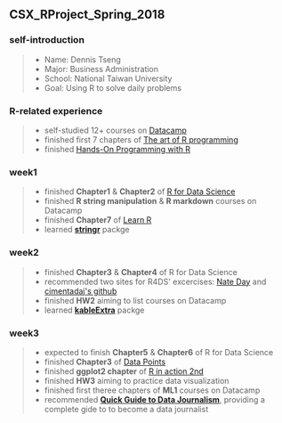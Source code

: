 ## CSX_RProject_Spring_2018
### self-introduction
> * Name: Dennis Tseng
> * Major: Business Administration
> * School: National Taiwan University
> * Goal: Using R to solve daily problems

### R-related experience
> * self-studied 12+ courses on [Datacamp](https://www.datacamp.com)
> * finished first 7 chapters of [The art of R programming](http://diytranscriptomics.com/Reading/files/The%20Art%20of%20R%20Programming.pdf)
> * finished [Hands-On Programming with R](http://shop.oreilly.com/product/0636920028574.do)



### week1
> * finished **Chapter1** & **Chapter2** of [R for Data Science](http://r4ds.had.co.nz)
> * finished **R string manipulation** & **R markdown** courses on Datacamp
> * finished **Chapter7** of [Learn R](http://shop.oreilly.com/product/0636920028352.do)
> * learned [**stringr**](https://www.rdocumentation.org/packages/stringr/versions/1.1.0) packge

### week2
> * finished **Chapter3** & **Chapter4** of R for Data Science
> * recommended two sites for R4DS' excercises: [Nate Day](https://www.nateday.me/r4ds_exercises.html) and [cimentadaj's github](https://github.com/cimentadaj/R4DS-Solutions/)
> * finished **HW2** aiming to list courses on Datacamp
> * learned [**kableExtra**](https://www.rdocumentation.org/packages/kableExtra/versions/0.7.0) packge


### week3
> * expected to finish **Chapter5** & **Chapter6** of R for Data Science
> * finished **Chapter3** of [Data Points](http://r4ds.had.co.nz)
> * finished **ggplot2 chapter** of [R in action 2nd](http://kek.ksu.ru/eos/DataMining/1379968983.pdf)
> * finished **HW3** aiming to practice data visualization
> * finished first theree chapters of **ML1** courses on Datacamp
> * recommended **[Quick Guide to Data Journalism](https://www.datacamp.com/community/blog/data-journalism-guide-tools)**, providing a complete gide to to become a data journalist
